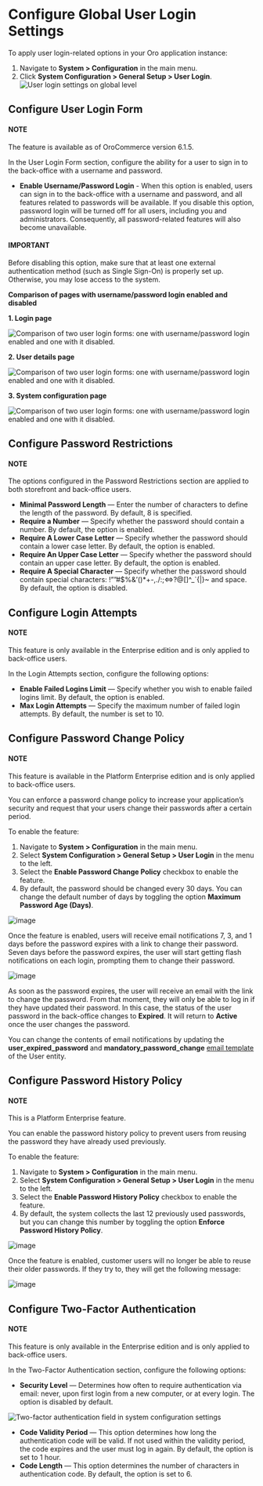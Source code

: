 <a id="admin-configuration-user-login-form"></a>

# Configure Global User Login Settings

To apply user login-related options in your Oro application instance:

1. Navigate to **System > Configuration** in the main menu.
2. Click **System Configuration > General Setup > User Login**.
   ![User login settings on global level](user/img/system/config_system/user_login.png)

## Configure User Login Form

#### NOTE
The feature is available as of OroCommerce version 6.1.5.

In the User Login Form section, configure the ability for a user to sign in to the back-office with a username and password.

* **Enable Username/Password Login** - When this option is enabled, users can sign in to the back-office with a username and password, and all features related to passwords will be available. If you disable this option, password login will be turned off for all users, including you and administrators. Consequently, all password-related features will also become unavailable.

#### IMPORTANT
Before disabling this option, make sure that at least one external authentication method (such as Single Sign-On) is properly set up. Otherwise, you may lose access to the system.

**Comparison of pages with username/password login enabled and disabled**

**1. Login page**

![Comparison of two user login forms: one with username/password login enabled and one with it disabled.](user/img/system/config_system/enable-username-password-login.png)

**2. User details page**

![Comparison of two user login forms: one with username/password login enabled and one with it disabled.](user/img/system/config_system/enable-username-password-login-user-details.png)

**3. System configuration page**

![Comparison of two user login forms: one with username/password login enabled and one with it disabled.](user/img/system/config_system/enable-username-password-login-system-config.png)

## Configure Password Restrictions

#### NOTE
The options configured in the Password Restrictions section are applied to both storefront and back-office users.

* **Minimal Password Length** — Enter the number of characters to define the length of the password. By default, 8 is specified.
* **Require a Number** — Specify whether the password should contain a number. By default, the option is enabled.
* **Require A Lower Case Letter** — Specify whether the password should contain a lower case letter. By default, the option is enabled.
* **Require An Upper Case Letter** — Specify whether the password should contain an upper case letter. By default, the option is enabled.
* **Require A Special Character** — Specify whether the password should contain special characters: !””#$%&’()\*+-,./:;<=>?@[]^_\`{|}~ and space. By default, the option is disabled.

## Configure Login Attempts

#### NOTE
This feature is only available in the Enterprise edition and is only applied to back-office users.

In the Login Attempts section, configure the following options:

* **Enable Failed Logins Limit** — Specify whether you wish to enable failed logins limit. By default, the option is enabled.
* **Max Login Attempts** — Specify the maximum number of failed login attempts. By default, the number is set to 10.

<a id="doc-user-management-users-actions-password-change-policy"></a>

## Configure Password Change Policy

#### NOTE
This feature is available in the Platform Enterprise edition and is only applied to back-office users.

You can enforce a password change policy to increase your application’s security and request that your users change their passwords after a certain period.

To enable the feature:

1. Navigate to **System > Configuration** in the main menu.
2. Select **System Configuration > General Setup > User Login** in the menu to the left.
3. Select the **Enable Password Change Policy** checkbox to enable the feature.
4. By default, the password should be changed every 30 days. You can change the default number of days by toggling the option **Maximum Password Age (Days)**.

![image](user/img/system/user_management/password_change_policy.png)

Once the feature is enabled, users will receive email notifications 7, 3, and 1 days before the password expires with a link to change their password.
Seven days before the password expires, the user will start getting flash notifications on each login, prompting them to change their password.

![image](user/img/system/user_management/expire_notification.png)

As soon as the password expires, the user will receive an email with the link to change the password. From that moment, they will only be able to log in if they have updated their password. In this case, the status of the user password in the back-office changes to **Expired**. It will return to **Active** once the user changes the password.

You can change the contents of email notifications by updating the **user_expired_password** and **mandatory_password_change** [email template](../../../emails/email-templates.md#user-guide-using-emails-create-template) of the User entity.

<a id="doc-user-management-users-actions-password-history-policy"></a>

<a id="user-guide-customers-customer-user-password-history-policy"></a>

## Configure Password History Policy

#### NOTE
This is a Platform Enterprise feature.

You can enable the password history policy to prevent users from reusing the password they have already used previously.

To enable the feature:

1. Navigate to **System > Configuration** in the main menu.
2. Select **System Configuration > General Setup > User Login** in the menu to the left.
3. Select the **Enable Password History Policy** checkbox to enable the feature.
4. By default, the system collects the last 12 previously used passwords, but you can change this number by toggling the option **Enforce Password History Policy**.

![image](user/img/system/user_management/password_history_policy.png)

Once the feature is enabled, customer users will no longer be able to reuse their older passwords. If they try to, they will get the following message:

![image](user/img/system/user_management/password_history_used_password.png)

## Configure Two-Factor Authentication

#### NOTE
This feature is only available in the Enterprise edition and is only applied to back-office users.

In the Two-Factor Authentication section, configure the following options:

* **Security Level** — Determines how often to require authentication via email: never, upon first login from a new computer, or at every login. The option is disabled by default.

![Two-factor authentication field in system configuration settings](user/img/system/config_system/authentication.png)
* **Code Validity Period** — This option determines how long the authentication code will be valid. If not used within the validity period, the code expires and the user must log in again. By default, the option is set to 1 hour.
* **Code Length** — This option determines the number of characters in authentication code. By default, the option is set to 6.
